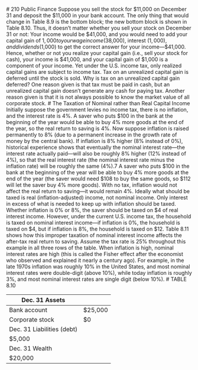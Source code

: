 \# 210 Public Finance Suppose you sell the stock for $11,000 on December 31 and deposit the $11,000 in your bank account. The only thing that would change in Table 8.9 is the bottom block; the new bottom block is shown in Table 8.10. Thus, it doesn’t matter whether you sell your stock on December 31 or not: Your income would be $41,000, and you would need to add your capital gain of $1,000 to your wage income ($38,000), interest ($1,000), and dividends ($1,000) to get the correct answer for your income—$41,000. Hence, whether or not you realize your capital gain (i.e., sell your stock for cash), your income is $41,000, and your capital gain of $1,000 is a component of your income. Yet under the U.S. income tax, only realized capital gains are subject to income tax. Tax on an unrealized capital gain is deferred until the stock is sold. Why is tax on an unrealized capital gain deferred? One reason given is that tax must be paid in cash, but an unrealized capital gain doesn’t generate any cash for paying tax. Another reason given is that it is not always possible to know the market value of all corporate stock. # The Taxation of Nominal rather than Real Capital Income Initially suppose the government levies no income tax, there is no inflation, and the interest rate is 4%. A saver who puts $100 in the bank at the beginning of the year would be able to buy 4% more goods at the end of the year, so the real return to saving is 4%. Now suppose inflation is raised permanently to 8% (due to a permanent increase in the growth rate of money by the central bank). If inflation is 8% higher (8% instead of 0%), historical experience shows that eventually the nominal interest rate—the interest rate actually paid—will also be roughly 8% higher (12% instead of 4%), so that the real interest rate (the nominal interest rate minus the inflation rate) will be roughly the same (4%).7 A saver who puts $100 in the bank at the beginning of the year will be able to buy 4% more goods at the end of the year (the saver would need $108 to buy the same goods, so $112 will let the saver buy 4% more goods). With no tax, inflation would not affect the real return to saving—it would remain 4%. Ideally what should be taxed is real (inflation-adjusted) income, not nominal income. Only interest in excess of what is needed to keep up with inflation should be taxed. Whether inflation is 0% or 8%, the saver should be taxed on $4 of real interest income. However, under the current U.S. income tax, the household is taxed on nominal interest income—if inflation is 0%, the household is taxed on $4, but if inflation is 8%, the household is taxed on $12. Table 8.11 shows how this improper taxation of nominal interest income affects the after-tax real return to saving. Assume the tax rate is 25% throughout this example in all three rows of the table. When inflation is high, nominal interest rates are high (this is called the Fisher effect after the economist who observed and explained it nearly a century ago). For example, in the late 1970s inflation was roughly 10% in the United States, and most nominal interest rates were double-digit (above 10%), while today inflation is roughly 3%, and most nominal interest rates are single digit (below 10%). # TABLE 8.10

| Dec. 31 Assets             |         |
| -------------------------- | ------- |
| Bank account               | $25,000 |
| Corporate stock            | $0      |
| Dec. 31 Liabilities (debt) |         |
| $5,000                     |         |
| Dec. 31 Wealth             |         |
| $20,000                    |         |
